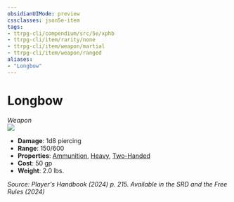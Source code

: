 ```yaml
---
obsidianUIMode: preview
cssclasses: json5e-item
tags:
- ttrpg-cli/compendium/src/5e/xphb
- ttrpg-cli/item/rarity/none
- ttrpg-cli/item/weapon/martial
- ttrpg-cli/item/weapon/ranged
aliases: 
- "Longbow"
---
```

# Longbow
*Weapon*  
![](items/XPHB/Longbow.webp#right)

- **Damage**: 1d8 piercing
- **Range**: 150/600
- **Properties**: [Ammunition](/3-Mechanics/CLI/item-properties.md#Ammunition), [Heavy](/3-Mechanics/CLI/item-properties.md#Heavy), [Two-Handed](/3-Mechanics/CLI/item-properties.md#Two-Handed)
- **Cost**: 50 gp
- **Weight**: 2.0 lbs.

*Source: Player's Handbook (2024) p. 215. Available in the <span title='Systems Reference Document (5.2)'>SRD</span> and the Free Rules (2024)*